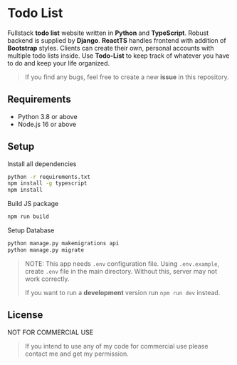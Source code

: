 # Todo List
Fullstack **todo list** website written in **Python** and **TypeScript**. Robust backend is supplied by **Django**. **ReactTS** handles frontend with addition of **Bootstrap** styles. Clients can create their own, personal accounts with multiple todo lists inside. Use **Todo-List** to keep track of whatever you have to do and keep your life organized.

> If you find any bugs, feel free to create a new **issue** in this repository.

## Requirements
- Python 3.8 or above
- Node.js 16 or above

## Setup 
Install all dependencies
```bash
python -r requirements.txt
npm install -g typescript
npm install
```
Build JS package
```bash
npm run build
```

Setup Database
```bash
python manage.py makemigrations api
python manage.py migrate
```

> NOTE: This app needs `.env` configuration file. Using `.env.example`, create `.env` file in the main directory. Without this, server may not work correctly.
>
> If you want to run a **development** version run `npm run dev` instead.

## License
NOT FOR COMMERCIAL USE 

> If you intend to use any of my code for commercial use please contact me and get my permission.